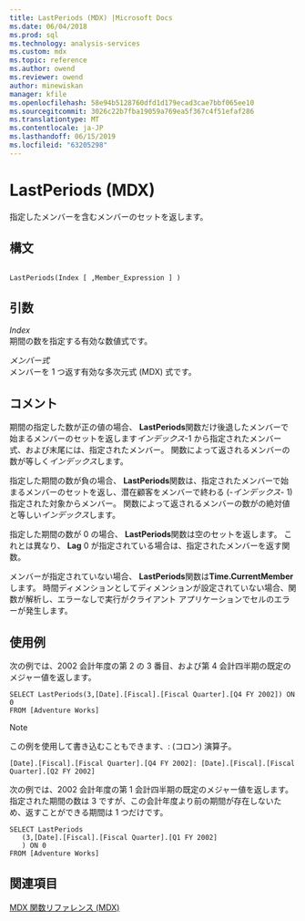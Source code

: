 ```yaml
---
title: LastPeriods (MDX) |Microsoft Docs
ms.date: 06/04/2018
ms.prod: sql
ms.technology: analysis-services
ms.custom: mdx
ms.topic: reference
ms.author: owend
ms.reviewer: owend
author: minewiskan
manager: kfile
ms.openlocfilehash: 58e94b5128760dfd1d179ecad3cae7bbf065ee10
ms.sourcegitcommit: 3026c22b7fba19059a769ea5f367c4f51efaf286
ms.translationtype: MT
ms.contentlocale: ja-JP
ms.lasthandoff: 06/15/2019
ms.locfileid: "63205298"
---
```

# <a name="lastperiods-mdx"></a>LastPeriods (MDX)


  指定したメンバーを含むメンバーのセットを返します。  
  
## <a name="syntax"></a>構文  
  
```  
  
LastPeriods(Index [ ,Member_Expression ] )  
```  
  
## <a name="arguments"></a>引数  
 *Index*  
 期間の数を指定する有効な数値式です。  
  
 *メンバー式*  
 メンバーを 1 つ返す有効な多次元式 (MDX) 式です。  
  
## <a name="remarks"></a>コメント  
 期間の指定した数が正の値の場合、 **LastPeriods**関数だけ後退したメンバーで始まるメンバーのセットを返します*インデックス*-1 から指定されたメンバー式、および末尾には、指定されたメンバー。 関数によって返されるメンバーの数が等しく*インデックス*します。  
  
 指定した期間の数が負の場合、 **LastPeriods**関数は、指定されたメンバーで始まるメンバーのセットを返し、潜在顧客をメンバーで終わる (-*インデックス*- 1) 指定された対象からメンバー。 関数によって返されるメンバーの数がの絶対値と等しい*インデックス*します。  
  
 指定した期間の数が 0 の場合、 **LastPeriods**関数は空のセットを返します。 これとは異なり、 **Lag** 0 が指定されている場合は、指定されたメンバーを返す関数。  
  
 メンバーが指定されていない場合、 **LastPeriods**関数は**Time.CurrentMember**します。 時間ディメンションとしてディメンションが設定されていない場合、関数が解析し、エラーなしで実行がクライアント アプリケーションでセルのエラーが発生します。  
  
## <a name="examples"></a>使用例  
 次の例では、2002 会計年度の第 2 の 3 番目、および第 4 会計四半期の既定のメジャー値を返します。  
  
```  
SELECT LastPeriods(3,[Date].[Fiscal].[Fiscal Quarter].[Q4 FY 2002]) ON 0  
FROM [Adventure Works]  
```  
  
> [!NOTE]  
>  この例を使用して書き込むこともできます、: (コロン) 演算子。  
>   
>  `[Date].[Fiscal].[Fiscal Quarter].[Q4 FY 2002]: [Date].[Fiscal].[Fiscal Quarter].[Q2 FY 2002]`  
  
 次の例では、2002 会計年度の第 1 会計四半期の既定のメジャー値を返します。 指定された期間の数は 3 ですが、この会計年度より前の期間が存在しないため、返すことができる期間は 1 つだけです。  
  
```  
SELECT LastPeriods  
   (3,[Date].[Fiscal].[Fiscal Quarter].[Q1 FY 2002]  
   ) ON 0  
FROM [Adventure Works]  
```  
  
## <a name="see-also"></a>関連項目  
 [MDX 関数リファレンス &#40;MDX&#41;](../mdx/mdx-function-reference-mdx.md)  
  
  
